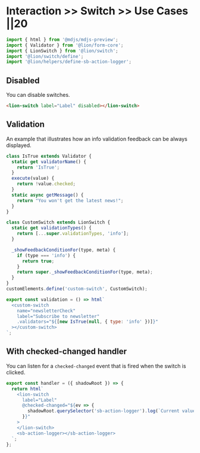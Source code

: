 # Interaction >> Switch >> Use Cases ||20

```js script
import { html } from '@mdjs/mdjs-preview';
import { Validator } from '@lion/form-core';
import { LionSwitch } from '@lion/switch';
import '@lion/switch/define';
import '@lion/helpers/define-sb-action-logger';
```

## Disabled

You can disable switches.

```html preview-story
<lion-switch label="Label" disabled></lion-switch>
```

## Validation

An example that illustrates how an info validation feedback can be always displayed.

```js preview-story
class IsTrue extends Validator {
  static get validatorName() {
    return 'IsTrue';
  }
  execute(value) {
    return !value.checked;
  }
  static async getMessage() {
    return "You won't get the latest news!";
  }
}

class CustomSwitch extends LionSwitch {
  static get validationTypes() {
    return [...super.validationTypes, 'info'];
  }

  _showFeedbackConditionFor(type, meta) {
    if (type === 'info') {
      return true;
    }
    return super._showFeedbackConditionFor(type, meta);
  }
}
customElements.define('custom-switch', CustomSwitch);

export const validation = () => html`
  <custom-switch
    name="newsletterCheck"
    label="Subscribe to newsletter"
    .validators="${[new IsTrue(null, { type: 'info' })]}"
  ></custom-switch>
`;
```

## With checked-changed handler

You can listen for a `checked-changed` event that is fired when the switch is clicked.

```js preview-story
export const handler = ({ shadowRoot }) => {
  return html`
    <lion-switch
      label="Label"
      @checked-changed="${ev => {
        shadowRoot.querySelector('sb-action-logger').log(`Current value: ${ev.target.checked}`);
      }}"
    >
    </lion-switch>
    <sb-action-logger></sb-action-logger>
  `;
};
```
